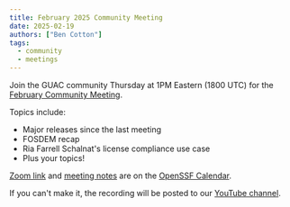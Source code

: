 ```yaml
---
title: February 2025 Community Meeting
date: 2025-02-19
authors: ["Ben Cotton"]
tags:
  - community
  - meetings
---
```


Join the GUAC community Thursday at 1PM Eastern (1800 UTC) for the [February Community Meeting](https://zoom-lfx.platform.linuxfoundation.org/meeting/97171675096?password=92eabdda-8061-487f-88b2-f74fdc2b87f2).

Topics include:

* Major releases since the last meeting
* FOSDEM recap
* Ria Farrell Schalnat's license compliance use case
* Plus your topics!

[Zoom link](https://zoom-lfx.platform.linuxfoundation.org/meeting/97171675096?password=92eabdda-8061-487f-88b2-f74fdc2b87f2) and [meeting notes](https://docs.google.com/document/d/1ImSlr_t3WNZ3zWqpmfqkw1mi6_nkv3enkQ7snWDomKA/edit?tab=t.0#heading=h.1osymm370ksm) are on the [OpenSSF Calendar](https://calendar.google.com/calendar/u/0/event?eid=Nm45cmhpbWc3Y2ZxMGVnZDk5a2M5MTFkbDJfMjAyNTAyMjBUMTgwMDAwWiBzNjN2b2VmaHA1aTlwZmx0YjVxNjduZ3Blc0Bn).

If you can't make it, the recording will be posted to our [YouTube channel](https://www.youtube.com/@guacsec).
